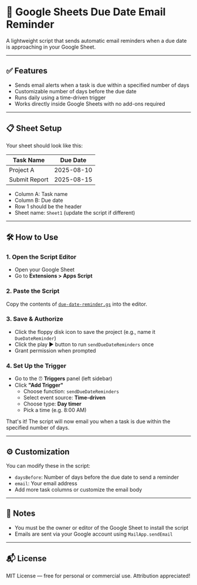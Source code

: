 # 📆 Google Sheets Due Date Email Reminder

A lightweight script that sends automatic email reminders when a due date is approaching in your Google Sheet.

---

## ✅ Features

- Sends email alerts when a task is due within a specified number of days
- Customizable number of days before the due date
- Runs daily using a time-driven trigger
- Works directly inside Google Sheets with no add-ons required

---

## 📋 Sheet Setup

Your sheet should look like this:

| Task Name     | Due Date     |
|---------------|--------------|
| Project A     | 2025-08-10   |
| Submit Report | 2025-08-15   |

- Column A: Task name
- Column B: Due date
- Row 1 should be the header
- Sheet name: `Sheet1` (update the script if different)

---

## 🛠️ How to Use

### 1. Open the Script Editor
- Open your Google Sheet
- Go to **Extensions > Apps Script**

### 2. Paste the Script

Copy the contents of [`due-date-reminder.gs`](./due-date-reminder.gs) into the editor.

### 3. Save & Authorize
- Click the floppy disk icon to save the project (e.g., name it `DueDateReminder`)
- Click the play ▶️ button to run `sendDueDateReminders` once
- Grant permission when prompted

### 4. Set Up the Trigger
- Go to the ⏰ **Triggers** panel (left sidebar)
- Click **"Add Trigger"**
  - Choose function: `sendDueDateReminders`
  - Select event source: **Time-driven**
  - Choose type: **Day timer**
  - Pick a time (e.g. 8:00 AM)

That's it! The script will now email you when a task is due within the specified number of days.

---

## ⚙️ Customization

You can modify these in the script:

- `daysBefore`: Number of days before the due date to send a reminder
- `email`: Your email address
- Add more task columns or customize the email body

---

## 📌 Notes

- You must be the owner or editor of the Google Sheet to install the script
- Emails are sent via your Google account using `MailApp.sendEmail`

---

## 📬 License

MIT License — free for personal or commercial use. Attribution appreciated!
